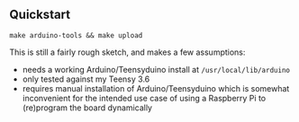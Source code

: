 Quickstart
---
```
make arduino-tools && make upload
```

This is still a fairly rough sketch, and makes a few assumptions:
* needs a working Arduino/Teensyduino install at `/usr/local/lib/arduino`
* only tested against my Teensy 3.6
* requires manual installation of Arduino/Teensyduino which is somewhat inconvenient
  for the intended use case of using a Raspberry Pi to (re)program the board
  dynamically
